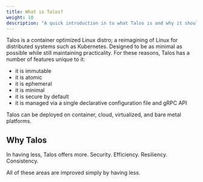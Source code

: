 ```yaml
---
title: What is Talos?
weight: 10
description: "A quick introduction in to what Talos is and why it should be used."
---
```


Talos is a container optimized Linux distro; a reimagining of Linux for distributed systems such as Kubernetes.
Designed to be as minimal as possible while still maintaining practicality.
For these reasons, Talos has a number of features unique to it:

- it is immutable
- it is atomic
- it is ephemeral
- it is minimal
- it is secure by default
- it is managed via a single declarative configuration file and gRPC API

Talos can be deployed on container, cloud, virtualized, and bare metal platforms.

## Why Talos

In having less, Talos offers more.
Security.
Efficiency.
Resiliency.
Consistency.

All of these areas are improved simply by having less.
